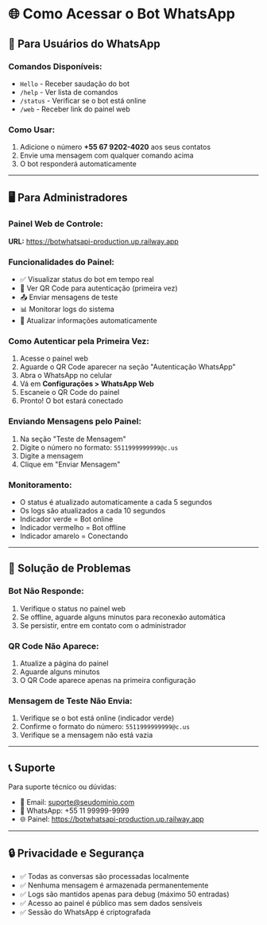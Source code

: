 # 🌐 Como Acessar o Bot WhatsApp

## 📱 Para Usuários do WhatsApp

### Comandos Disponíveis:
- `Hello` - Receber saudação do bot
- `/help` - Ver lista de comandos
- `/status` - Verificar se o bot está online
- `/web` - Receber link do painel web

### Como Usar:
1. Adicione o número **+55 67 9202-4020** aos seus contatos
2. Envie uma mensagem com qualquer comando acima
3. O bot responderá automaticamente

---

## 🖥️ Para Administradores

### Painel Web de Controle:
**URL:** https://botwhatsapi-production.up.railway.app

### Funcionalidades do Painel:
- ✅ Visualizar status do bot em tempo real
- 📱 Ver QR Code para autenticação (primeira vez)
- 📤 Enviar mensagens de teste
- 📊 Monitorar logs do sistema
- 🔄 Atualizar informações automaticamente

### Como Autenticar pela Primeira Vez:
1. Acesse o painel web
2. Aguarde o QR Code aparecer na seção "Autenticação WhatsApp"
3. Abra o WhatsApp no celular
4. Vá em **Configurações > WhatsApp Web**
5. Escaneie o QR Code do painel
6. Pronto! O bot estará conectado

### Enviando Mensagens pelo Painel:
1. Na seção "Teste de Mensagem"
2. Digite o número no formato: `5511999999999@c.us`
3. Digite a mensagem
4. Clique em "Enviar Mensagem"

### Monitoramento:
- O status é atualizado automaticamente a cada 5 segundos
- Os logs são atualizados a cada 10 segundos
- Indicador verde = Bot online
- Indicador vermelho = Bot offline
- Indicador amarelo = Conectando

---

## 🚨 Solução de Problemas

### Bot Não Responde:
1. Verifique o status no painel web
2. Se offline, aguarde alguns minutos para reconexão automática
3. Se persistir, entre em contato com o administrador

### QR Code Não Aparece:
1. Atualize a página do painel
2. Aguarde alguns minutos
3. O QR Code aparece apenas na primeira configuração

### Mensagem de Teste Não Envia:
1. Verifique se o bot está online (indicador verde)
2. Confirme o formato do número: `5511999999999@c.us`
3. Verifique se a mensagem não está vazia

---

## 📞 Suporte

Para suporte técnico ou dúvidas:
- 📧 Email: suporte@seudominio.com
- 📱 WhatsApp: +55 11 99999-9999
- 🌐 Painel: https://botwhatsapi-production.up.railway.app

---

## 🔒 Privacidade e Segurança

- ✅ Todas as conversas são processadas localmente
- ✅ Nenhuma mensagem é armazenada permanentemente
- ✅ Logs são mantidos apenas para debug (máximo 50 entradas)
- ✅ Acesso ao painel é público mas sem dados sensíveis
- ✅ Sessão do WhatsApp é criptografada
